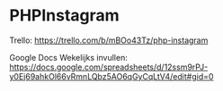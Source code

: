 # PHPInstagram

Trello:
https://trello.com/b/mBOo43Tz/php-instagram

Google Docs Wekelijks invullen:
https://docs.google.com/spreadsheets/d/12ssm9rPJ-y0Ej69ahkOl66vRmnLQbz5AO6qGyCqLtV4/edit#gid=0
